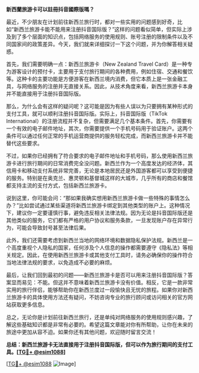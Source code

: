 **新西蘭旅游卡可以註冊抖音國際版嗎？**

最近，不少朋友在计划前往新西兰旅行时，都对一些实用的问题感到好奇，比如“新西兰旅游卡能不能用来注册抖音国际版？”这样的问题看似简单，但实际上涉及到了多个层面的知识点，包括网络服务的使用规则、账号注册的限制条件以及不同国家间的政策差异。今天，我们就来详细探讨一下这个问题，并为你解答相关疑惑。

首先，我们需要明确一点：新西兰旅游卡（New Zealand Travel Card）是一种专为游客设计的预付卡，主要用于支付旅行期间的各种费用，例如住宿、交通和餐饮等。这种卡的主要功能是方便游客在新西兰境内消费，但它本质上是一张金融工具，与网络服务的注册并无直接关系。因此，从技术角度来看，新西兰旅游卡本身并不能直接用于注册抖音国际版。

那么，为什么会有这样的疑问呢？这可能是因为有些人误以为只要拥有某种形式的支付工具，就可以顺利注册抖音国际版。实际上，抖音国际版（TikTok International）的注册流程并不复杂，但需要满足几个基本条件。首先，你需要有一个有效的电子邮件地址，其次，你需要提供一个手机号码用于验证账户。这两个条件可以通过任何正常的手机运营商提供的服务轻松完成，而新西兰旅游卡并不能替代这些要求。

不过，如果你已经拥有了符合要求的电子邮件地址和手机号码，那么使用新西兰旅游卡进行旅行期间的日常消费完全没问题。新西兰作为一个高度发达的经济体，其信用卡和移动支付系统非常完善，无论是本地居民还是外国游客都可以享受到便捷的服务。特别是在奥克兰、惠灵顿和基督城这样的大城市，几乎所有的商店和餐馆都支持主流的支付方式，包括新西兰旅游卡。

说到这里，你可能会问：“那如果我确实想用新西兰旅游卡做一些特殊的事情怎么办？”比如尝试通过某些渠道将新西兰旅游卡绑定到其他类型的账户上。这种情况下，建议你一定要谨慎行事，避免违反相关法律法规。因为无论是抖音国际版还是其他类似的服务，它们都有严格的用户协议和服务条款，一旦发现账户存在异常行为，可能会导致封号甚至法律后果。

此外，我们还需要考虑到新西兰当地的网络环境和数据隐私保护法规。新西兰是一个高度重视个人隐私的国家，任何涉及个人信息的操作都需要遵守《隐私法》等相关规定。因此，在使用新西兰旅游卡或其他支付工具时，请务必确保你的操作符合当地法律法规的要求，以免造成不必要的麻烦。

最后，让我们回到最初的问题——新西兰旅游卡是否可以用来注册抖音国际版？答案显而易见：不能。但这并不意味着新西兰旅游卡没有价值。相反，它是一款非常实用的旅行伴侣，能够帮助你在新西兰度过一段愉快且无忧的旅程。如果你对新西兰旅游卡的具体使用方法还有疑问，不妨咨询专业的旅行顾问或访问相关的官方网站获取更多信息。

总之，无论你是计划前往新西兰旅行，还是单纯对网络服务的使用规则感兴趣，了解这些基础知识都是非常有必要的。希望这篇文章能对你有所帮助，让你在未来的旅途中更加从容不迫。如果你还有其他问题，欢迎随时留言交流！

**总结：新西兰旅游卡无法直接用于注册抖音国际版，但可以作为旅行期间的支付工具。[[TG💪+ @esim1088](https://t.me/s/esim1088)]**

[[TG💪+ @esim1088](https://t.me/s/esim1088) ![Image](https://i.postimg.cc/4NQfJmqS/Snipaste-2025-05-13-00-14-12.png)]